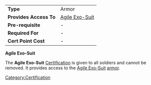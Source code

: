 |                        |                                              |
| ---------------------- | -------------------------------------------- |
| **Type**               | Armor                                        |
| **Provides Access To** | [Agile Exo-Suit](Agile_Exo.$1.md "wikilink") |
| **Pre-requisite**      | \-                                           |
| **Required For**       | \-                                           |
| **Cert Point Cost**    | \-                                           |

**Agile Exo-Suit**

The **Agile Exo-Suit** [Certification](Certification.md "wikilink") is
given to all soldiers and cannot be removed. It provides access to the
[Agile Exo-Suit](Agile_Exo.$1.md "wikilink") [armor](armor.md "wikilink").

[Category:Certification](Category:Certification.md "wikilink")
